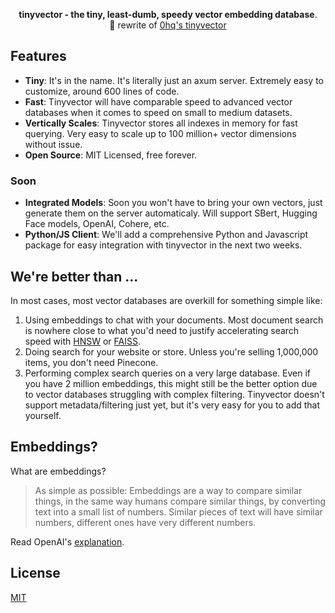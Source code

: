 <p align="center">
    <b>tinyvector - the tiny, least-dumb, speedy vector embedding database</b>. <br />
    🦀 rewrite of <a href="https://github.com/0hq/tinyvector">0hq's tinyvector</a>
</p>

## Features
- __Tiny__: It's in the name. It's literally just an axum server. Extremely easy to customize, around 600 lines of code.
- __Fast__: Tinyvector will have comparable speed to advanced vector databases when it comes to speed on small to medium datasets.
- __Vertically Scales__: Tinyvector stores all indexes in memory for fast querying. Very easy to scale up to 100 million+ vector dimensions without issue.
- __Open Source__: MIT Licensed, free forever.

### Soon
- __Integrated Models__: Soon you won't have to bring your own vectors, just generate them on the server automaticaly. Will support SBert, Hugging Face models, OpenAI, Cohere, etc.
- __Python/JS Client__: We'll add a comprehensive Python and Javascript package for easy integration with tinyvector in the next two weeks.

## We're better than ...

In most cases, most vector databases are overkill for something simple like:
1. Using embeddings to chat with your documents. Most document search is nowhere close to what you'd need to justify accelerating search speed with [HNSW](https://github.com/nmslib/hnswlib) or [FAISS](https://github.com/facebookresearch/faiss).
2. Doing search for your website or store. Unless you're selling 1,000,000 items, you don't need Pinecone.
3. Performing complex search queries on a very large database. Even if you have 2 million embeddings, this might still be the better option due to vector databases struggling with complex filtering. Tinyvector doesn't support metadata/filtering just yet, but it's very easy for you to add that yourself.

## Embeddings?

What are embeddings?

> As simple as possible: Embeddings are a way to compare similar things, in the same way humans compare similar things, by converting text into a small list of numbers. Similar pieces of text will have similar numbers, different ones have very different numbers.

Read OpenAI's [explanation](https://platform.openai.com/docs/guides/embeddings/what-are-embeddings).

## License

[MIT](./LICENSE)
